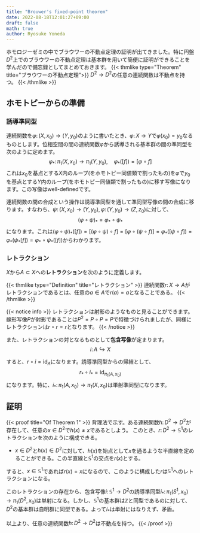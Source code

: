 ```yaml
---
title: "Brouwer's fixed-point theorem"
date: 2022-08-18T12:01:27+09:00
draft: false
math: true
author: Ryosuke Yoneda
---
```

ホモロジーゼミの中でブラウワーの不動点定理の証明が出てきました。特に円盤$D^{2}$上でのブラウワーの不動点定理は基本群を用いて簡便に証明ができることを学んだので備忘録としてまとめておきます。
{{< thmlike type="Theorem" title="ブラウワーの不動点定理">}}
$D^{2}\to D^{2}$の任意の連続関数は不動点を持つ。
{{< /thmlike >}}

## ホモトピーからの準備

### 誘導準同型
連続関数を$\varphi\colon(X,x_{0})\to(Y,y_{0})$のように書いたとき、$\varphi\colon X\to Y$で$\varphi(x_{0})=y_{0}$なるものとします。位相空間の間の連続関数$\varphi$から誘導される基本群の間の準同型を次のように定めます。
$$
\varphi_{\ast}\colon \pi_{1}(X,x_{0})\to\pi_{1}(Y,y_{0}),\quad\varphi_{\ast}([f])=[\varphi\circ f]
$$
これは$x_{0}$を基点とする$X$内のループ(をホモトピー同値類で割ったもの)を$\varphi$で$y_{0}$を基点とする$Y$内のループ(をホモトピー同値類で割ったもの)に移す写像になります。この写像はwell-definedです。

連続関数の間の合成という操作は誘導準同型を通して準同型写像の間の合成に移ります。すなわち、$\psi\colon(X,x_{0})\to(Y,y_{0}),\varphi\colon(Y,y_{0})\to(Z,z_{0})$に対して、
$$
(\varphi\circ\psi) _ {\ast}=\varphi_{\ast}\circ\psi_{\ast}
$$
になります。これは$(\varphi\circ\psi) _ {\ast}([f])=[(\varphi\circ\psi)\circ f]=[\varphi \circ (\psi \circ f)]=\varphi_{\ast}([\psi \circ f])=\varphi_{\ast}(\psi_{\ast}[f])=\varphi_{\ast}\circ\psi_{\ast}([f])$からわかります。

### レトラクション
$X$から$A\subset X$への**レトラクション**を次のように定義します。

{{< thmlike type="Definition" title="レトラクション" >}}
連続関数$r\colon X\to A$がレトラクションであるとは、任意の$a\in A$で$r(a)=a$となることである。
{{< /thmlike >}}

{{< notice info >}}
レトラクションは射影のようなものと見ることができます。線形写像$P$が射影であることは$P^{2}=P\circ P=P$で特徴づけられましたが、同様にレトラクションは$r\circ r=r$となります。
{{< /notice >}}

また、レトラクションの対となるものとして**包含写像**が定まります。
$$
i\colon A\hookrightarrow X
$$

すると、$r\circ i=\mathrm{id} _ {A}$になります。誘導準同型からの帰結として、
$$
r_{\ast}\circ i_{\ast}=\mathrm{id} _ {\pi _ {1}(A,x_{0})}
$$
になります。特に、$i_{\ast}\colon\pi_{1}(A,x_{0})\to\pi_{1}(X,x_{0})$は単射準同型になります。

## 証明

{{< proof title="Of Theorem 1" >}}
背理法で示す。ある連続関数$h\colon D^{2}\to D^{2}$が存在して、任意の$x\in D^{2}$で$h(x)\ne x$であるとしよう。
このとき、$r\colon D^{2}\to\mathbb{S}^{1}$のレトラクションを次のように構成できる。

- $x\in D^{2}$と$h(x)\in D^{2}$に対して、$h(x)$を始点として$x$を通るような半直線を定めることができる。この半直線と$\mathbb{S}^{1}$の交点を$r(x)$とする。

すると、$x\in\mathbb{S}^{1}$であれば$r(x)=x$になるので、このように構成した$r$は$\mathbb{S}^{1}$へのレトラクションになる。

このレトラクションの存在から、包含写像$i\colon\mathbb{S}^{1}\to D^{2}$の誘導準同型$i_{\ast}\colon \pi_{1}(S^{1},x_{0})\to \pi_{1}(D^{2},x_{0})$は単射になる。しかし、$\mathbb{S}^{1}$の基本群は$\mathbb{Z}$と同型であるのに対して、$D^{2}$の基本群は自明群に同型である。よって$i_{\ast}$は単射にはなりえず、矛盾。

以上より、任意の連続関数$h\colon D^{2}\to D^{2}$は不動点を持つ。
{{< /proof >}}